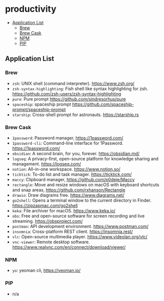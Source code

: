 # productivity

- [Application List](#application-list)
  - [Brew](#brew)
  - [Brew Cask](#brew-cask)
  - [NPM](#npm)
  - [PIP](#pip)

## Application List

### Brew

- `zsh`: UNIX shell (command interpreter). <https://www.zsh.org/>
- `zsh-syntax-highlighting`: Fish shell like syntax highlighting for zsh. <https://github.com/zsh-users/zsh-syntax-highlighting>
- `pure`: Pure prompt <https://github.com/sindresorhus/pure>
- `spaceship`: spaceship prompt <https://github.com/spaceship-prompt/spaceship-prompt>
- `starship`: Cross-shell prompt for astronauts. <https://starship.rs>

### Brew Cask

- `1password`: Password manager, <https://1password.com/>
- `1password-cli`: Command-line interface for 1Password. <https://1password.com/>
- `obsidian`: A second brain, for you, forever. <https://obsidian.md/>
- `logseq`: A privacy-first, open-source platform for knowledge sharing and management. <https://logseq.com/>
- `notion`: All-in-one workspace. <https://www.notion.so/>
- `ticktick`: To-do list and task manager. <https://ticktick.com/>
- `maccy`: Clipboard manager, <https://github.com/p0deje/Maccy>
- `rectangle`: Move and resize windows on macOS with keyboard shortcuts and snap areas, <https://github.com/rxhanson/Rectangle>
- `drawio`: Draw diagrams free. <https://www.diagrams.net/>
- `go2shell`: Opens a terminal window to the current directory in Finder. <https://zipzapmac.com/go2shell>
- `keka`: File archiver for macOS. <https://www.keka.io/>
- `obs`: Free and open-source software for screen recording and live streaming. <https://obsproject.com/>
- `postman`: API development environment. <https://www.postman.com/>
- `insomnia`: Cross-platform REST client. <https://insomnia.rest/>
- `vlc`: Open-source multimedia player. <https://www.videolan.org/vlc/>
- `vnc-viewer`: Remote desktop software. <https://www.realvnc.com/en/connect/download/viewer/>

### NPM

- `yo`: yeoman cli, <https://yeoman.io/>

### PIP

- n/a
